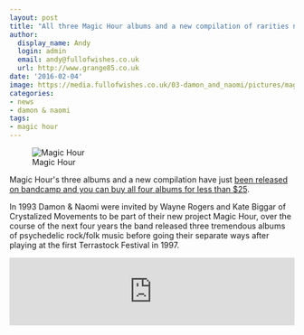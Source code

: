 ```yaml
---
layout: post
title: "All three Magic Hour albums and a new compilation of rarities now available on Bandcamp"
author:
  display_name: Andy
  login: admin
  email: andy@fullofwishes.co.uk
  url: http://www.grange85.co.uk
date: '2016-02-04'
image: https://media.fullofwishes.co.uk/03-damon_and_naomi/pictures/magic-hour-mosaic.jpg
categories:
- news
- damon & naomi
tags:
- magic hour
---
```

<figure class="caption aligncenter"><img src="https://media.fullofwishes.co.uk/03-damon_and_naomi/pictures/magic-hour-mosaic.jpg" alt="Magic Hour" /><figcaption class="caption-text">Magic Hour</figcaption></figure>
<p class="lead">Magic Hour's three albums and a new compilation have just <a href="https://magic-hour.bandcamp.com">been released on bandcamp and you can buy all four albums for less than $25</a>.</p>
<p>In 1993 Damon & Naomi were invited by Wayne Rogers and Kate Biggar of Crystalized Movements to be part of their new project Magic Hour, over the course of the next four years the band released three tremendous albums of psychedelic rock/folk music before going their separate ways after playing at the first Terrastock Festival in 1997.</p>
<iframe style="border: 0; width: 100%; height: 120px;" src="https://bandcamp.com/EmbeddedPlayer/album=3380459093/size=large/bgcol=ffffff/linkcol=0687f5/tracklist=false/artwork=small/transparent=true/" seamless><a href="http://magic-hour.bandcamp.com/album/no-excess-is-absurd">No Excess Is Absurd by Magic Hour</a></iframe>

